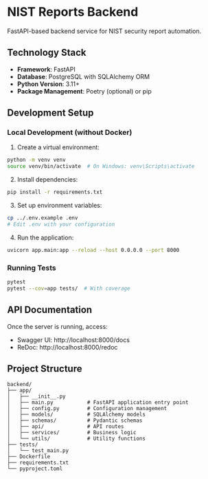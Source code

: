 # NIST Reports Backend

FastAPI-based backend service for NIST security report automation.

## Technology Stack

- **Framework**: FastAPI
- **Database**: PostgreSQL with SQLAlchemy ORM
- **Python Version**: 3.11+
- **Package Management**: Poetry (optional) or pip

## Development Setup

### Local Development (without Docker)

1. Create a virtual environment:
```bash
python -m venv venv
source venv/bin/activate  # On Windows: venv\Scripts\activate
```

2. Install dependencies:
```bash
pip install -r requirements.txt
```

3. Set up environment variables:
```bash
cp ../.env.example .env
# Edit .env with your configuration
```

4. Run the application:
```bash
uvicorn app.main:app --reload --host 0.0.0.0 --port 8000
```

### Running Tests

```bash
pytest
pytest --cov=app tests/  # With coverage
```

## API Documentation

Once the server is running, access:
- Swagger UI: http://localhost:8000/docs
- ReDoc: http://localhost:8000/redoc

## Project Structure

```
backend/
├── app/
│   ├── __init__.py
│   ├── main.py           # FastAPI application entry point
│   ├── config.py         # Configuration management
│   ├── models/           # SQLAlchemy models
│   ├── schemas/          # Pydantic schemas
│   ├── api/              # API routes
│   ├── services/         # Business logic
│   └── utils/            # Utility functions
├── tests/
│   └── test_main.py
├── Dockerfile
├── requirements.txt
└── pyproject.toml
```
